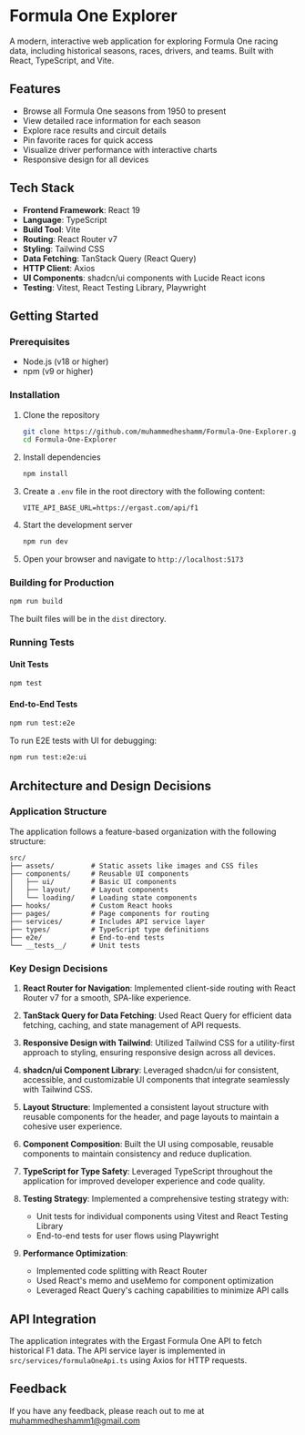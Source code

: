 # Formula One Explorer

A modern, interactive web application for exploring Formula One racing data, including historical seasons, races, drivers, and teams. Built with React, TypeScript, and Vite.

## Features

- Browse all Formula One seasons from 1950 to present
- View detailed race information for each season
- Explore race results and circuit details
- Pin favorite races for quick access
- Visualize driver performance with interactive charts
- Responsive design for all devices

## Tech Stack

- **Frontend Framework**: React 19
- **Language**: TypeScript
- **Build Tool**: Vite
- **Routing**: React Router v7
- **Styling**: Tailwind CSS
- **Data Fetching**: TanStack Query (React Query)
- **HTTP Client**: Axios
- **UI Components**: shadcn/ui components with Lucide React icons
- **Testing**: Vitest, React Testing Library, Playwright

## Getting Started

### Prerequisites

- Node.js (v18 or higher)
- npm (v9 or higher)

### Installation

1. Clone the repository

   ```bash
   git clone https://github.com/muhammedheshamm/Formula-One-Explorer.git
   cd Formula-One-Explorer
   ```

2. Install dependencies

   ```bash
   npm install
   ```

3. Create a `.env` file in the root directory with the following content:

   ```
   VITE_API_BASE_URL=https://ergast.com/api/f1
   ```

4. Start the development server

   ```bash
   npm run dev
   ```

5. Open your browser and navigate to `http://localhost:5173`

### Building for Production

```bash
npm run build
```

The built files will be in the `dist` directory.

### Running Tests

#### Unit Tests

```bash
npm test
```

#### End-to-End Tests

```bash
npm run test:e2e
```

To run E2E tests with UI for debugging:

```bash
npm run test:e2e:ui
```

## Architecture and Design Decisions

### Application Structure

The application follows a feature-based organization with the following structure:

```
src/
├── assets/         # Static assets like images and CSS files
├── components/     # Reusable UI components
│   ├── ui/         # Basic UI components
│   ├── layout/     # Layout components
│   └── loading/    # Loading state components
├── hooks/          # Custom React hooks
├── pages/          # Page components for routing
├── services/       # Includes API service layer
├── types/          # TypeScript type definitions
├── e2e/            # End-to-end tests
└── __tests__/      # Unit tests
```

### Key Design Decisions

1. **React Router for Navigation**: Implemented client-side routing with React Router v7 for a smooth, SPA-like experience.

2. **TanStack Query for Data Fetching**: Used React Query for efficient data fetching, caching, and state management of API requests.

3. **Responsive Design with Tailwind**: Utilized Tailwind CSS for a utility-first approach to styling, ensuring responsive design across all devices.

4. **shadcn/ui Component Library**: Leveraged shadcn/ui for consistent, accessible, and customizable UI components that integrate seamlessly with Tailwind CSS.

5. **Layout Structure**: Implemented a consistent layout structure with reusable components for the header, and page layouts to maintain a cohesive user experience.

6. **Component Composition**: Built the UI using composable, reusable components to maintain consistency and reduce duplication.

7. **TypeScript for Type Safety**: Leveraged TypeScript throughout the application for improved developer experience and code quality.

8. **Testing Strategy**: Implemented a comprehensive testing strategy with:

   - Unit tests for individual components using Vitest and React Testing Library
   - End-to-end tests for user flows using Playwright

9. **Performance Optimization**:
   - Implemented code splitting with React Router
   - Used React's memo and useMemo for component optimization
   - Leveraged React Query's caching capabilities to minimize API calls

## API Integration

The application integrates with the Ergast Formula One API to fetch historical F1 data. The API service layer is implemented in `src/services/formulaOneApi.ts` using Axios for HTTP requests.

## Feedback

If you have any feedback, please reach out to me at muhammedheshamm1@gmail.com
